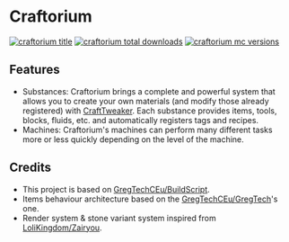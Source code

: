 # Craftorium

[![craftorium title](https://cf.way2muchnoise.eu/title/573860.svg "craftorium title")](https://www.curseforge.com/minecraft/mc-mods/craftorium "craftorium title")
[![craftorium total downloads](https://cf.way2muchnoise.eu/full_573860_downloads.svg "craftorium total downloads")](https://www.curseforge.com/minecraft/mc-mods/craftorium "craftorium total downloads")
[![craftorium mc versions](https://cf.way2muchnoise.eu/versions/573860.svg "craftorium mc versions")](https://curseforge.com/minecraft/mc-mods/craftorium/files "craftorium mc versions")

## Features

- Substances: Craftorium brings a complete and powerful system that allows you to create your own materials (and modify those already registered) with [CraftTweaker](https://www.curseforge.com/minecraft/mc-mods/crafttweaker). Each substance provides items, tools, blocks, fluids, etc. and automatically registers tags and recipes.
- Machines: Craftorium's machines can perform many different tasks more or less quickly depending on the level of the machine.

## Credits

- This project is based on [GregTechCEu/BuildScript](https://github.com/GregTechCEu/Buildscripts).
- Items behaviour architecture based on the [GregTechCEu/GregTech](https://github.com/GregTechCEu/GregTech/tree/master/src/main/java/gregtech/api/items/metaitem/stats)'s one.
- Render system & stone variant system inspired from [LoliKingdom/Zairyou](https://github.com/LoliKingdom/Zairyou/tree/main).